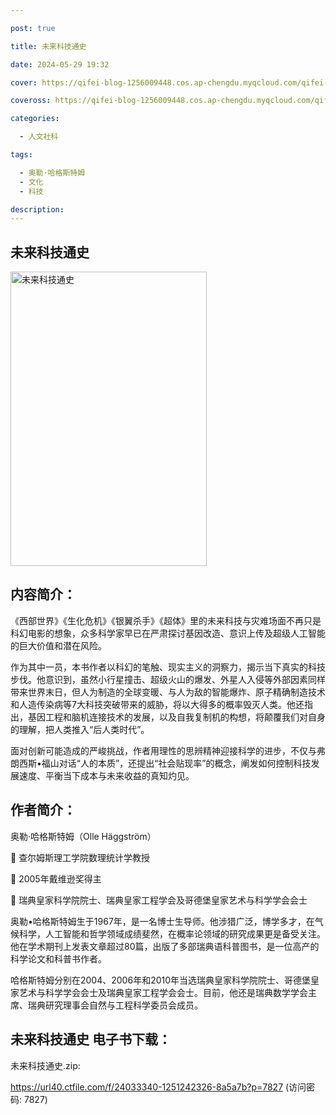 ```yaml
---

post: true

title: 未来科技通史

date: 2024-05-29 19:32

cover: https://qifei-blog-1256009448.cos.ap-chengdu.myqcloud.com/qifei-blog/65065a4f661c6c8e544050b2.jpg

coveross: https://qifei-blog-1256009448.cos.ap-chengdu.myqcloud.com/qifei-blog/65065a4f661c6c8e544050b2.jpg

categories:

  - 人文社科

tags:

  - 奥勒·哈格斯特姆
  - 文化
  - 科技

description:
---
```


## 未来科技通史

<img alt="未来科技通史 " class="aligncenter loaded" data-was-processed="true" decoding="async" fetchpriority="high" height="471" src="https://qifei-blog-1256009448.cos.ap-chengdu.myqcloud.com/qifei-blog/65065a4f661c6c8e544050b2.jpg" style="cursor: zoom-in;" width="314"/>

## 内容简介：

《西部世界》《生化危机》《银翼杀手》《超体》里的未来科技与灾难场面不再只是科幻电影的想象，众多科学家早已在严肃探讨基因改造、意识上传及超级人工智能的巨大价值和潜在风险。

作为其中一员，本书作者以科幻的笔触、现实主义的洞察力，揭示当下真实的科技步伐。他意识到，虽然小行星撞击、超级火山的爆发、外星人入侵等外部因素同样带来世界末日，但人为制造的全球变暖、与人为敌的智能爆炸、原子精确制造技术和人造传染病等7大科技突破带来的威胁，将以大得多的概率毁灭人类。他还指出，基因工程和脑机连接技术的发展，以及自我复制机的构想，将颠覆我们对自身的理解，把人类推入“后人类时代”。

面对创新可能造成的严峻挑战，作者用理性的思辨精神迎接科学的进步，不仅与弗朗西斯•福山对话“人的本质”，还提出“社会贴现率”的概念，阐发如何控制科技发展速度、平衡当下成本与未来收益的真知灼见。

## 作者简介：

奥勒·哈格斯特姆（Olle Häggström）

 查尔姆斯理工学院数理统计学教授

 2005年戴维逊奖得主

 瑞典皇家科学院院士、瑞典皇家工程学会及哥德堡皇家艺术与科学学会会士

奥勒•哈格斯特姆生于1967年，是一名博士生导师。他涉猎广泛，博学多才，在气候科学，人工智能和哲学领域成绩斐然，在概率论领域的研究成果更是备受关注。他在学术期刊上发表文章超过80篇，出版了多部瑞典语科普图书，是一位高产的科学论文和科普书作者。

哈格斯特姆分别在2004、2006年和2010年当选瑞典皇家科学院院士、哥德堡皇家艺术与科学学会会士及瑞典皇家工程学会会士。目前，他还是瑞典数学学会主席、瑞典研究理事会自然与工程科学委员会成员。

## 未来科技通史 电子书下载：

未来科技通史.zip: 

https://url40.ctfile.com/f/24033340-1251242326-8a5a7b?p=7827 (访问密码: 7827)

